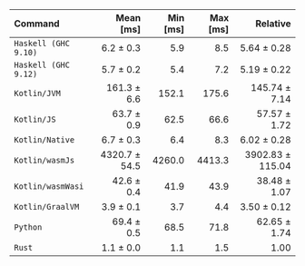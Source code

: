 | Command | Mean [ms] | Min [ms] | Max [ms] | Relative |
|:---|---:|---:|---:|---:|
| `Haskell (GHC 9.10)` | 6.2 ± 0.3 | 5.9 | 8.5 | 5.64 ± 0.28 |
| `Haskell (GHC 9.12)` | 5.7 ± 0.2 | 5.4 | 7.2 | 5.19 ± 0.22 |
| `Kotlin/JVM` | 161.3 ± 6.6 | 152.1 | 175.6 | 145.74 ± 7.14 |
| `Kotlin/JS` | 63.7 ± 0.9 | 62.5 | 66.6 | 57.57 ± 1.72 |
| `Kotlin/Native` | 6.7 ± 0.3 | 6.4 | 8.3 | 6.02 ± 0.28 |
| `Kotlin/wasmJs` | 4320.7 ± 54.5 | 4260.0 | 4413.3 | 3902.83 ± 115.04 |
| `Kotlin/wasmWasi` | 42.6 ± 0.4 | 41.9 | 43.9 | 38.48 ± 1.07 |
| `Kotlin/GraalVM` | 3.9 ± 0.1 | 3.7 | 4.4 | 3.50 ± 0.12 |
| `Python` | 69.4 ± 0.5 | 68.5 | 71.8 | 62.65 ± 1.74 |
| `Rust` | 1.1 ± 0.0 | 1.1 | 1.5 | 1.00 |
